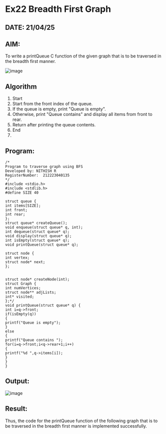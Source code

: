 # Ex22 Breadth First Graph
## DATE: 21/04/25
## AIM:
To write a printQueue C function of the given graph that is to be traversed in the breadth first manner.

![image](https://github.com/user-attachments/assets/f483f48c-6af0-4027-a993-01c108a50933)


## Algorithm
1. Start 
2. Start from the front index of the queue. 
3. If the queue is empty, print "Queue is empty". 
4. Otherwise, print "Queue contains" and display all items from front to rear. 
5. Return after printing the queue contents. 
6. End
7. 
## Program:
```
/*
Program to traverse graph using BFS
Developed by: NITHISH R
RegisterNumber:  212223040135
*/
#include <stdio.h> 
#include <stdlib.h> 
#define SIZE 40 
 
struct queue { 
int items[SIZE]; 
int front; 
int rear; 
}; 
struct queue* createQueue(); 
void enqueue(struct queue* q, int); 
int dequeue(struct queue* q); 
void display(struct queue* q); 
int isEmpty(struct queue* q); 
void printQueue(struct queue* q); 
 
struct node { 
int vertex; 
struct node* next; 
}; 
  
  
struct node* createNode(int); 
struct Graph { 
int numVertices; 
struct node** adjLists; 
int* visited; 
};*/ 
void printQueue(struct queue* q) { 
int i=q->front; 
if(isEmpty(q)) 
{ 
printf("Queue is empty"); 
} 
else 
{ 
printf("Queue contains "); 
for(i=q->front;i<q->rear+1;i++) 
{ 
printf("%d ",q->items[i]); 
} 
} 
}
```

## Output:
![image](https://github.com/user-attachments/assets/2d80fe9d-ae1b-40bf-86c6-30c49c1a4e0a)


## Result:

Thus, the code for the printQueue function of the following graph that is to be traversed in the breadth first manner is implemented successfully.
